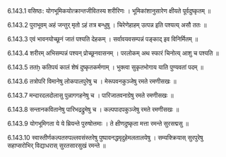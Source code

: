 6.143.1
वसिष्ठः:
योगभूमिकयोत्क्रान्तजीवितस्य शरीरिणः ।
भूमिकांशानुसारेण क्षीयते पूर्वदुष्कृतम् ॥


6.143.2
पुराभूवम् अहं जन्तुर् मृतो ऽहं तत्र बन्धुषु ।
चिरेणेहाहम् उत्पन्न इति पश्यत्य् असौ ततः ॥


6.143.3
एवं भावनयोच्छूनं जातं पश्यति देहकम् ।
सर्वावयवसम्पन्नं पङ्काद् इव विनिर्मितम् ॥


6.143.4
शरीरम् अभिसम्पन्नं पश्यन् प्रोच्छूनवासनम् ।
परलोकम् अथ स्फारं चिनोत्य् आशु च पश्यति ॥


6.143.5
ततẖ कतिपयं कालं शेषं दुष्कृतकर्मणाम् ।
भुक्त्वा सुकृतभोगाय याति पुण्यवतां पदम् ॥


6.143.6
तत्रोपरि विमानेषु लोकपालपुरेषु च ।
मेरूपवनकुञ्जेषु रमते रमणीसखः ॥


6.143.7
मन्दारदलदोलासु पुन्नागगहनेषु च ।
पारिजातवनाग्रेषु रमते रमणीसखः ॥


6.143.8
सन्तानकवितानेषु पारिभद्रद्रुमेषु च ।
कल्पपादपकुञ्जेषु रमते रमणीसखः ॥


6.143.9
योगभूमिगता ये ये म्रियन्ते पुरुषोत्तमाः ।
ते क्षीणदुष्कृता मत्ता रमन्ते सुरसद्मसु ॥


6.143.10
स्वास्तीर्णकल्पतरुपल्लवसंस्तरेषु पुष्पावनद्धमृदुहेमलतालयेषु ।
सम्यक्क्रियास् सुरपुरेषु सहाप्सरोभिर् विद्याधरास् सुरतसारसुखं रमन्ते ॥

